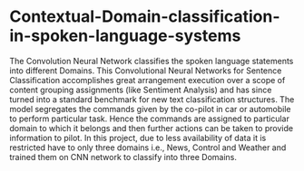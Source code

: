 # Contextual-Domain-classification-in-spoken-language-systems
The Convolution Neural Network classifies the spoken language statements into different Domains.
This Convolutional Neural Networks for Sentence Classification accomplishes great arrangement execution over a scope of content grouping assignments (like Sentiment Analysis) and has since turned into a standard benchmark for new text classification structures. The model segregates the commands given by the co-pilot in car or automobile to perform particular task. Hence the commands are assigned to particular domain to which it belongs and then further actions can be taken to provide information to pilot. In this project, due to less availability of data it is restricted have to only three domains i.e., News, Control and Weather and trained them on CNN network to classify into three Domains.
